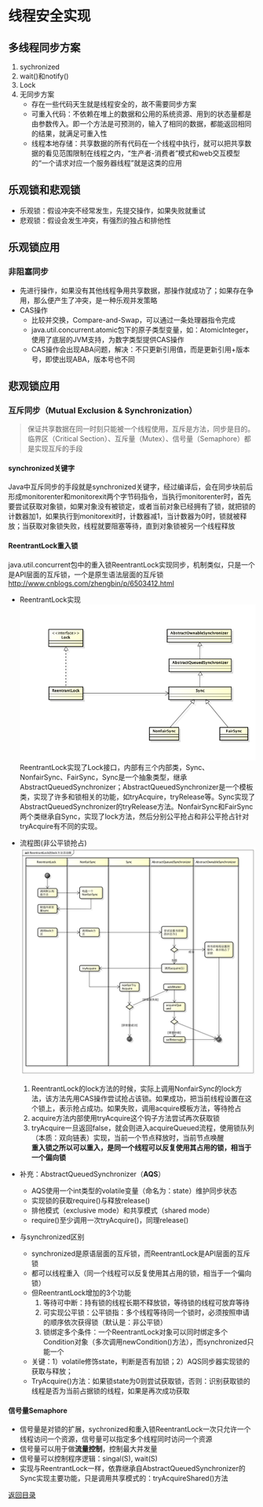# 线程安全实现

## 多线程同步方案
1. sychronized
2. wait()和notify()
3. Lock
4. 无同步方案
    * 存在一些代码天生就是线程安全的，故不需要同步方案
    * 可重入代码：不依赖在堆上的数据和公用的系统资源、用到的状态量都是由参数传入。即一个方法是可预测的，输入了相同的数据，都能返回相同的结果，就满足可重入性
    * 线程本地存储：共享数据的所有代码在一个线程中执行，就可以把共享数据的看见范围限制在线程之内，“生产者-消费者”模式和web交互模型的“一个请求对应一个服务器线程”就是这类的应用

## 乐观锁和悲观锁
* 乐观锁：假设冲突不经常发生，先提交操作，如果失败就重试
* 悲观锁：假设会发生冲突，有强烈的独占和排他性

## 乐观锁应用
### 非阻塞同步
* 先进行操作，如果没有其他线程争用共享数据，那操作就成功了；如果存在争用，那么便产生了冲突，是一种乐观并发策略
* CAS操作
    * 比较并交换，Compare-and-Swap，可以通过一条处理器指令完成
    * java.util.concurrent.atomic包下的原子类型变量，如：AtomicInteger，使用了底层的JVM支持，为数字类型提供CAS操作
    * CAS操作会出现ABA问题，解决：不只更新引用值，而是更新引用+版本号，即使出现ABA，版本号也不同

## 悲观锁应用
### 互斥同步（Mutual Exclusion & Synchronization）
> 保证共享数据在同一时刻只能被一个线程使用，互斥是方法，同步是目的。临界区（Critical Section）、互斥量（Mutex）、信号量（Semaphore）都是实现互斥的手段
#### synchronized关键字
Java中互斥同步的手段就是synchronized关键字，经过编译后，会在同步块前后形成monitorenter和monitorexit两个字节码指令，当执行monitorenter时，首先要尝试获取对象锁，如果对象没有被锁定，或者当前对象已经拥有了锁，就把锁的计数器加1，如果执行到monitorexit时，计数器减1，当计数器为0时，锁就被释放；当获取对象锁失败，线程就要阻塞等待，直到对象锁被另一个线程释放
#### ReentrantLock重入锁
java.util.concurrent包中的重入锁ReentrantLock实现同步，机制类似，只是一个是API层面的互斥锁，一个是原生语法层面的互斥锁
http://www.cnblogs.com/zhengbin/p/6503412.html
* ReentrantLock实现
    ![](./img/thread_safety_implement_1.png)
    ReentrantLock实现了Lock接口，内部有三个内部类，Sync、NonfairSync、FairSync，Sync是一个抽象类型，继承AbstractQueuedSynchronizer；AbstractQueuedSynchronizer是一个模板类，实现了许多和锁相关的功能，如tryAcquire，tryRelease等。Sync实现了AbstractQueuedSynchronizer的tryRelease方法。NonfairSync和FairSync两个类继承自Sync，实现了lock方法，然后分别公平抢占和非公平抢占针对tryAcquire有不同的实现。

* 流程图(非公平锁抢占)
    ![](./img/thread_safety_implement_2.png)
    1. ReentrantLock的lock方法的时候，实际上调用NonfairSync的lock方法，该方法先用CAS操作尝试抢占该锁。如果成功，把当前线程设置在这个锁上，表示抢占成功。如果失败，调用acquire模板方法，等待抢占
    2. acquire方法内部使用tryAcquire这个钩子方法尝试再次获取锁
    3. tryAcquire一旦返回false，就会则进入acquireQueued流程，使用锁队列（本质：双向链表）实现，当前一个节点释放时，当前节点唤醒  
    **重入锁之所以可以重入，是同一个线程可以反复使用其占用的锁，相当于一个偏向锁**

* 补充：AbstractQueuedSynchronizer（**AQS**）
    * AQS使用一个int类型的volatile变量（命名为：state）维护同步状态
    * 实现锁的获取require()与释放release()
    * 排他模式（exclusive mode）和共享模式（shared mode）
    * require()至少调用一次tryAcquire()，同理release()

* 与synchronized区别
    * synchronized是原语层面的互斥锁，而ReentrantLock是API层面的互斥锁
    * 都可以线程重入（同一个线程可以反复使用其占用的锁，相当于一个偏向锁）
    * 但ReentrantLock增加的3个功能
        1. 等待可中断：持有锁的线程长期不释放锁，等待锁的线程可放弃等待
        2. 可实现公平锁：公平锁指：多个线程等待同一个锁时，必须按照申请的顺序依次获得锁（默认是：非公平锁）
        3. 锁绑定多个条件：一个ReentrantLock对象可以同时绑定多个Condition对象（多次调用newCondition()方法），而synchronized只能一个
    * 关键：1）volatile修饰state，判断是否有加锁；2）AQS同步器实现锁的获取与释放；
    * TryAcquire()方法：如果锁state为0则尝试获取锁，否则：识别获取锁的线程是否为当前占据锁的线程，如果是再次成功获取
   
#### 信号量Semaphore
* 信号量是对锁的扩展，sychronized和重入锁ReentrantLock一次只允许一个线程访问一个资源，信号量可以指定多个线程同时访问一个资源
* 信号量可以用于做**流量控制**，控制最大并发量
* 信号量可以控制程序逻辑：singal(S), wait(S)
* 实现与ReentrantLock一样，依靠继承自AbstractQueuedSynchronizer的Sync实现主要功能，只是调用共享模式的：tryAcquireShared()方法

[返回目录](../CONTENTS.md)